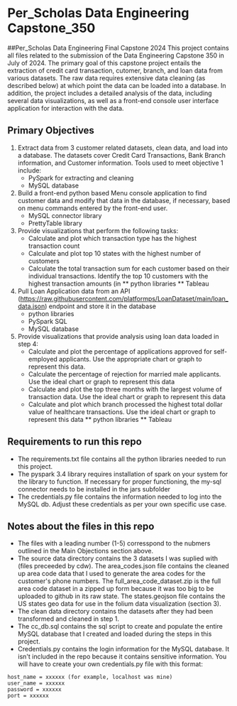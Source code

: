 # Per_Scholas Data Engineering Capstone_350
 ##Per_Scholas Data Engineering Final Capstone 2024
 This project contains all files related to the submission of the Data Engineering Capstone 350 in July of 2024. The primary goal of this capstone project entails the extraction of credit card transaction, cutomer, branch, and loan data from various datasets. The raw data requires extensive data cleaning (as described below) at which point the data can be loaded into a database.  In addition, the project includes a detailed analysis of the data, including several data visualizations, as well as a front-end console user interface application for interaction with the data.

 ## Primary Objectives
1. Extract data from 3 customer related datasets, clean data, and load into a database.  The datasets cover Credit Card Transactions, Bank Branch information, and Customer information.  Tools used to meet objective 1 include:
   * PySpark for extracting and cleaning
   * MySQL database
2. Build a front-end python based Menu console application to find customer data and modify that data in the database, if necessary, based on menu commands entered by the front-end user.
   * MySQL connector library
   * PrettyTable library
3. Provide visualizations that perform the following tasks:
    * Calculate and plot which transaction type has the highest transaction count
    * Calculate and plot top 10 states with the highest number of customers
    * Calculate the total transaction sum for each customer based on their individual transactions. Identify the top 10 customers with the highest transaction amounts (in 
        ** python libraries
        ** Tableau
4. Pull Loan Application data from an API (https://raw.githubusercontent.com/platformps/LoanDataset/main/loan_data.json) endpoint and store it in the database
   * python libraries
   * PySpark SQL
   * MySQL database
5. Provide visualizations that provide analysis using loan data loaded in step 4: 
   * Calculate and plot the percentage of applications approved for self-employed applicants. Use the appropriate chart or graph to represent this data.
   * Calculate the percentage of rejection for married male applicants. Use the ideal chart or graph to represent this data
   * Calculate and plot the top three months with the largest volume of transaction data. Use the ideal chart or graph to represent this data
   * Calculate and plot which branch processed the highest total dollar value of healthcare transactions. Use the ideal chart or graph to represent this data
        ** python libraries
        ** Tableau


## Requirements to run this repo
* The requirements.txt file contains all the python libraries needed to run this project.  
* The pyspark 3.4 library requires installation of spark on your system for the library to function. If necessary for proper functioning, the my-sql connector needs to be installed in the jars subfolder
* The credentials.py file contains the information needed to log into the MySQL db.  Adjust these credentials as per your own specific use case.
## Notes about the files in this repo
* The files with a leading number (1-5) corresspond to the nubmers outlined in the Main Objections section above.
* The source data directory contains the 3 datasets I was suplied with (files preceeded by cdw).  The area_codes.json file contains the cleaned up area code data that I used to generate the area codes for the customer's phone numbers.  The full_area_code_dataset.zip is the full area code dataset in a zipped up form because it was too big to be uploaded to github in its raw state.  The states.geojson file contains the US states geo data for use in the folium data visualization (section 3).
* The clean data directory contains the datasets after they had been transformed and cleaned in step 1.
* The cc_db.sql contains the sql script to create and populate the entire MySQL database that I created and loaded during the steps in this project.
* Credentials.py contains the login information for the MySQL database.  It isn't included in the repo because it contains sensitive information.  You will have to create your own credentials.py file with this format:
```
host_name = xxxxxx (for example, localhost was mine)
user_name = xxxxxx
password = xxxxxx
port = xxxxxx
```
